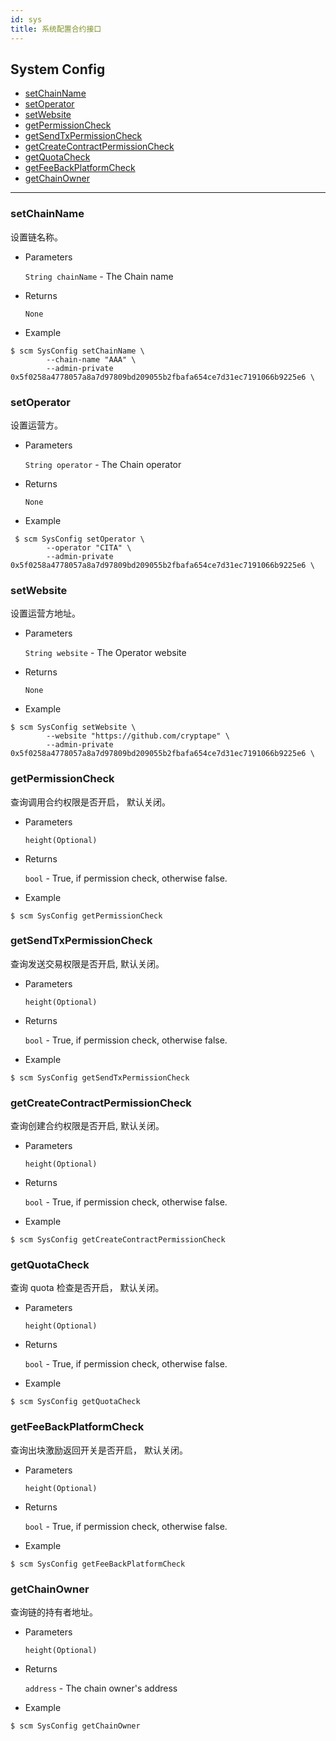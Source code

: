 ```yaml
---
id: sys
title: 系统配置合约接口
---
```



<h2 class="hover-list">System Config</h2>

- [setChainName](#setChainName)
- [setOperator](#setOperator)
- [setWebsite](#setWebsite)
- [getPermissionCheck](#getPermissionCheck)
- [getSendTxPermissionCheck](#getSendTxPermissionCheck)
- [getCreateContractPermissionCheck](#getCreateContractPermissionCheck)
- [getQuotaCheck](#getQuotaCheck)
- [getFeeBackPlatformCheck](#getFeeBackPlatformCheck)
- [getChainOwner](#getChainOwner)

* * *

### setChainName

设置链名称。

- Parameters
    
    `String chainName` - The Chain name

- Returns
    
    `None`

- Example

```shell
$ scm SysConfig setChainName \
        --chain-name "AAA" \
        --admin-private 0x5f0258a4778057a8a7d97809bd209055b2fbafa654ce7d31ec7191066b9225e6 \
```

### setOperator

设置运营方。

- Parameters
    
    `String operator` - The Chain operator

- Returns
    
    `None`

- Example

```shell
 $ scm SysConfig setOperator \
        --operator "CITA" \
        --admin-private 0x5f0258a4778057a8a7d97809bd209055b2fbafa654ce7d31ec7191066b9225e6 \
```

### setWebsite

设置运营方地址。

- Parameters
    
    `String website` - The Operator website

- Returns
    
    `None`

- Example

```shell
$ scm SysConfig setWebsite \
        --website "https://github.com/cryptape" \
        --admin-private 0x5f0258a4778057a8a7d97809bd209055b2fbafa654ce7d31ec7191066b9225e6 \
```

### getPermissionCheck

查询调用合约权限是否开启， 默认关闭。

- Parameters
    
    `height(Optional)`

- Returns
    
    `bool` - True, if permission check, otherwise false.

- Example

```shell
$ scm SysConfig getPermissionCheck
```

### getSendTxPermissionCheck

查询发送交易权限是否开启, 默认关闭。

- Parameters
    
    `height(Optional)`

- Returns
    
    `bool` - True, if permission check, otherwise false.

- Example

```shell
$ scm SysConfig getSendTxPermissionCheck
```

### getCreateContractPermissionCheck

查询创建合约权限是否开启, 默认关闭。

- Parameters
    
    `height(Optional)`

- Returns
    
    `bool` - True, if permission check, otherwise false.

- Example

```shell
$ scm SysConfig getCreateContractPermissionCheck
```

### getQuotaCheck

查询 quota 检查是否开启， 默认关闭。

- Parameters
    
    `height(Optional)`

- Returns
    
    `bool` - True, if permission check, otherwise false.

- Example

```shell
$ scm SysConfig getQuotaCheck
```

### getFeeBackPlatformCheck

查询出块激励返回开关是否开启， 默认关闭。

- Parameters
    
    `height(Optional)`

- Returns
    
    `bool` - True, if permission check, otherwise false.

- Example

```shell
$ scm SysConfig getFeeBackPlatformCheck
```

### getChainOwner

查询链的持有者地址。

- Parameters
    
    `height(Optional)`

- Returns
    
    `address` - The chain owner's address

- Example

```shell
$ scm SysConfig getChainOwner
```